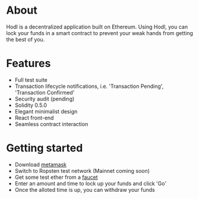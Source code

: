 # About

Hodl is a decentralized application built on Ethereum. Using Hodl, you can lock your funds in a smart contract to prevent your weak hands from getting the best of you.

# Features
- Full test suite
- Transaction lifecycle notifications, i.e. 'Transaction Pending', 'Transaction Confirmed'
- Security audit (pending)
- Solidity 0.5.0
- Elegant minimalist design
- React front-end
- Seamless contract interaction

# Getting started

- Download [metamask](https://metamask.io/)
- Switch to Ropsten test network (Mainnet coming soon)
- Get some test ether from a [faucet](https://faucet.metamask.io/)
- Enter an amount and time to lock up your funds and click 'Go'
- Once the alloted time is up, you can withdraw your funds